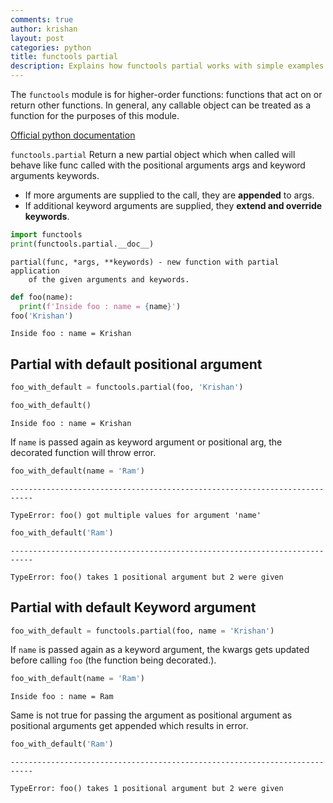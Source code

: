 ```yaml
---
comments: true
author: krishan
layout: post
categories: python
title: functools partial
description: Explains how functools partial works with simple examples. 
---
```


The `functools` module is for higher-order functions: functions that act on or return other functions. In general, any callable object can be treated as a function for the purposes of this module.

[Official python documentation](https://docs.python.org/3/library/functools.html#functools.partial)

`functools.partial` Return a new partial object which when called will behave like func called with the positional arguments args and keyword arguments keywords.
- If more arguments are supplied to the call, they are **appended** to args.
- If additional keyword arguments are supplied, they **extend and override keywords**.

```python
import functools
print(functools.partial.__doc__)
```

    partial(func, *args, **keywords) - new function with partial application
        of the given arguments and keywords.
    





```python
def foo(name):
  print(f'Inside foo : name = {name}')
foo('Krishan')
```

    Inside foo : name = Krishan


## Partial with default positional argument


```python
foo_with_default = functools.partial(foo, 'Krishan')
```


```python
foo_with_default()
```

    Inside foo : name = Krishan

If `name` is passed again as keyword argument or positional arg, the decorated function will throw error.

```python
foo_with_default(name = 'Ram')
```


    ---------------------------------------------------------------------------

    TypeError: foo() got multiple values for argument 'name'



```python
foo_with_default('Ram')
```


    ---------------------------------------------------------------------------

    TypeError: foo() takes 1 positional argument but 2 were given


## Partial with default Keyword argument


```python
foo_with_default = functools.partial(foo, name = 'Krishan')
```

If `name` is passed again as a keyword argument, the kwargs gets updated before calling `foo` (the function being decorated.).

```python
foo_with_default(name = 'Ram')
```

    Inside foo : name = Ram

Same is not true for passing the argument as positional argument as positional arguments get appended which results in error.

```python
foo_with_default('Ram')
```


    ---------------------------------------------------------------------------

    TypeError: foo() takes 1 positional argument but 2 were given


